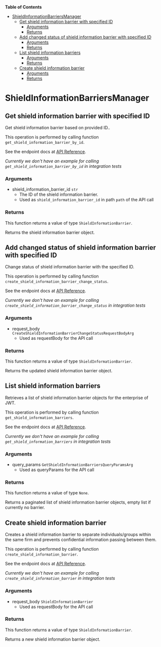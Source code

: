<!-- START doctoc generated TOC please keep comment here to allow auto update -->
<!-- DON'T EDIT THIS SECTION, INSTEAD RE-RUN doctoc TO UPDATE -->
**Table of Contents**

- [ShieldInformationBarriersManager](#shieldinformationbarriersmanager)
  - [Get shield information barrier with specified ID](#get-shield-information-barrier-with-specified-id)
    - [Arguments](#arguments)
    - [Returns](#returns)
  - [Add changed status of shield information barrier with specified ID](#add-changed-status-of-shield-information-barrier-with-specified-id)
    - [Arguments](#arguments-1)
    - [Returns](#returns-1)
  - [List shield information barriers](#list-shield-information-barriers)
    - [Arguments](#arguments-2)
    - [Returns](#returns-2)
  - [Create shield information barrier](#create-shield-information-barrier)
    - [Arguments](#arguments-3)
    - [Returns](#returns-3)

<!-- END doctoc generated TOC please keep comment here to allow auto update -->

# ShieldInformationBarriersManager

## Get shield information barrier with specified ID

Get shield information barrier based on provided ID..

This operation is performed by calling function `get_shield_information_barrier_by_id`.

See the endpoint docs at
[API Reference](https://developer.box.com/reference/get-shield-information-barriers-id/).

*Currently we don't have an example for calling `get_shield_information_barrier_by_id` in integration tests*

### Arguments

- shield_information_barrier_id `str`
  - The ID of the shield information barrier.
  - Used as `shield_information_barrier_id` in path `path` of the API call


### Returns

This function returns a value of type `ShieldInformationBarrier`.

Returns the shield information barrier object.


## Add changed status of shield information barrier with specified ID

Change status of shield information barrier with the specified ID.

This operation is performed by calling function `create_shield_information_barrier_change_status`.

See the endpoint docs at
[API Reference](https://developer.box.com/reference/post-shield-information-barriers-change-status/).

*Currently we don't have an example for calling `create_shield_information_barrier_change_status` in integration tests*

### Arguments

- request_body `CreateShieldInformationBarrierChangeStatusRequestBodyArg`
  - Used as requestBody for the API call


### Returns

This function returns a value of type `ShieldInformationBarrier`.

Returns the updated shield information barrier object.


## List shield information barriers

Retrieves a list of shield information barrier objects
for the enterprise of JWT.

This operation is performed by calling function `get_shield_information_barriers`.

See the endpoint docs at
[API Reference](https://developer.box.com/reference/get-shield-information-barriers/).

*Currently we don't have an example for calling `get_shield_information_barriers` in integration tests*

### Arguments

- query_params `GetShieldInformationBarriersQueryParamsArg`
  - Used as queryParams for the API call


### Returns

This function returns a value of type `None`.

Returns a paginated list of
shield information barrier objects,
empty list if currently no barrier.


## Create shield information barrier

Creates a shield information barrier to
separate individuals/groups within the same
firm and prevents confidential information passing between them.

This operation is performed by calling function `create_shield_information_barrier`.

See the endpoint docs at
[API Reference](https://developer.box.com/reference/post-shield-information-barriers/).

*Currently we don't have an example for calling `create_shield_information_barrier` in integration tests*

### Arguments

- request_body `ShieldInformationBarrier`
  - Used as requestBody for the API call


### Returns

This function returns a value of type `ShieldInformationBarrier`.

Returns a new shield information barrier object.


